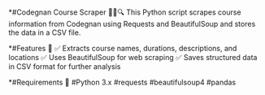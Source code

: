 *#Codegnan Course Scraper 🕵️‍♂️🔍
This Python script scrapes course information from Codegnan using Requests and BeautifulSoup and stores the data in a CSV file.

*#Features 🚀
✅ Extracts course names, durations, descriptions, and locations
✅ Uses BeautifulSoup for web scraping
✅ Saves structured data in CSV format for further analysis

*#Requirements 📌
#Python 3.x
#requests
#beautifulsoup4
#pandas
